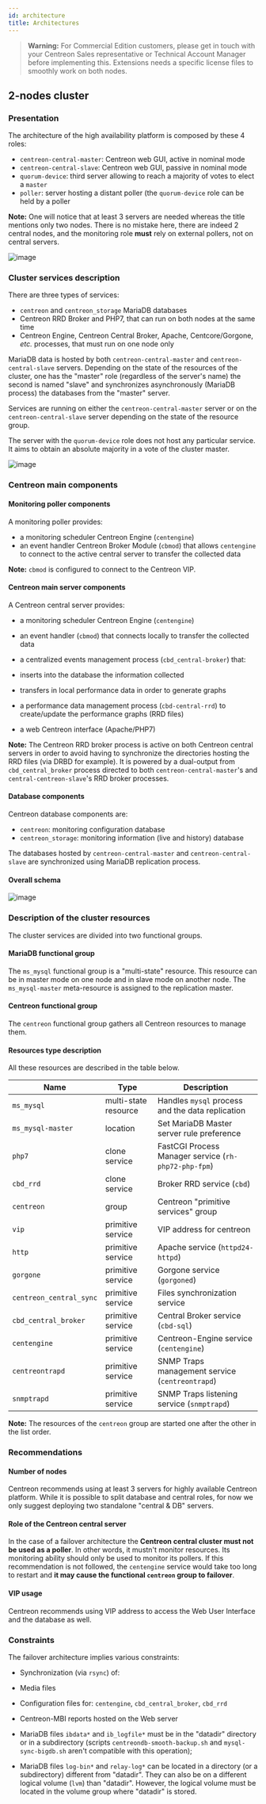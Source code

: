 ```yaml
---
id: architecture
title: Architectures
---
```


> **Warning:** For Commercial Edition customers, please get in touch with your Centreon Sales representative or Technical Account Manager before implementing this. Extensions needs a specific license files to smoothly work on both nodes.

## 2-nodes cluster

### Presentation

The architecture of the high availability platform is composed by these 4 roles:

* `centreon-central-master`: Centreon web GUI, active in nominal mode
* `centreon-central-slave`: Centreon web GUI, passive in nominal mode
* `quorum-device`: third server allowing to reach a majority of votes to elect a `master`
* `poller`: server hosting a distant poller (the `quorum-device` role can be held by a poller

**Note:** One will notice that at least 3 servers are needed whereas the title mentions only two nodes. There is no mistake here, there are indeed 2 central nodes, and the monitoring role **must** rely on external pollers, not on central servers.

![image](../../assets/integrations/centreon-ha/cluster-2-nodes.png)

### Cluster services description

There are three types of services:

* `centreon` and `centreon_storage` MariaDB databases
* Centreon RRD Broker and PHP7, that can run on both nodes at the same time
* Centreon Engine, Centreon Central Broker, Apache, Centcore/Gorgone, *etc.* processes, that must run on one node only

MariaDB data is hosted by both `centreon-central-master` and `centreon-central-slave` servers. Depending on the state of the resources of the cluster, one has the "master" role (regardless of the server's name) the second is named "slave" and synchronizes asynchronously (MariaDB process) the databases from the "master" server.

Services are running on either the `centreon-central-master` server or on the `centreon-central-slave` server depending on the state of the resource group.

The server with the `quorum-device` role does not host any particular service. It aims to obtain an absolute majority in a vote of the cluster master.

![image](../../assets/integrations/centreon-ha/cluster_services_desc.png)

### Centreon main components

#### Monitoring poller components

A monitoring poller provides:

* a monitoring scheduler Centreon Engine (`centengine`)
* an event handler Centreon Broker Module (`cbmod`) that allows `centengine` to connect to the active central server to transfer the collected data

**Note:** `cbmod` is configured to connect to the Centreon VIP.

#### Centreon main server components

A Centreon central server provides:

* a monitoring scheduler Centreon Engine (`centengine`)
* an event handler (`cbmod`) that connects locally to transfer the collected data
* a centralized events management process (`cbd_central-broker`) that:

* inserts into the database the information collected
* transfers in local performance data in order to generate graphs

* a performance data management process (`cbd-central-rrd`) to create/update the performance graphs (RRD files)
* a web Centreon interface (Apache/PHP7)

**Note:** The Centreon RRD broker process is active on both Centreon central servers in order to avoid having to synchronize the directories hosting the RRD files (via DRBD for example). It is powered by a dual-output from `cbd_central_broker` process directed to both `centreon-central-master`'s and `central-centreon-slave`'s RRD broker processes.

#### Database components

Centreon database components are:

* `centreon`: monitoring configuration database
* `centreon_storage`: monitoring information (live and history) database

The databases hosted by `centreon-central-master` and `centreon-central-slave` are synchronized using MariaDB replication process.

#### Overall schema

![image](../../assets/integrations/centreon-ha/cluster-2-nodes-architecture.png)

### Description of the cluster resources

The cluster services are divided into two functional groups.

#### MariaDB functional group

The `ms_mysql` functional group is a "multi-state" resource. This resource can be in master mode on one node and in slave mode on another node. The `ms_mysql-master` meta-resource is assigned to the replication master.

#### Centreon functional group

The `centreon` functional group gathers all Centreon resources to manage them.

#### Resources type description

All these resources are described in the table below.

| Name                    | Type                 | Description                                          |
| ----------------------- | -------------------- | ---------------------------------------------------- |
| `ms_mysql`              | multi-state resource | Handles `mysql` process and the data replication     |
| `ms_mysql-master`       | location             | Set MariaDB Master server rule preference            |
| `php7`                  | clone service        | FastCGI Process Manager service (`rh-php72-php-fpm`) |
| `cbd_rrd`               | clone service        | Broker RRD service (`cbd`)                           |
| `centreon`              | group                | Centreon "primitive services" group                  |
| `vip`                   | primitive service    | VIP address for centreon                             |
| `http`                  | primitive service    | Apache service (`httpd24-httpd`)                     |
| `gorgone`               | primitive service    | Gorgone service (`gorgoned`)                         |
| `centreon_central_sync` | primitive service    | Files synchronization service                        |
| `cbd_central_broker`    | primitive service    | Central Broker service (`cbd-sql`)                   |
| `centengine`            | primitive service    | Centreon-Engine service (`centengine`)               |
| `centreontrapd`         | primitive service    | SNMP Traps management service (`centreontrapd`)      |
| `snmptrapd`             | primitive service    | SNMP Traps listening service (`snmptrapd`)           |

**Note:** The resources of the `centreon` group are started one after the other in the list order.

### Recommendations

#### Number of nodes

Centreon recommends using at least 3 servers for highly available Centreon platform. While it is possible to split database and central roles, for now we only suggest deploying two standalone "central & DB" servers.

#### Role of the Centreon central server

In the case of a failover architecture the **Centreon central cluster must not be used as a poller**. In other words, it mustn't monitor resources. Its monitoring ability should only be used to monitor its pollers. If this recommendation is not followed, the `centengine` service would take too long to restart and **it may cause the functional `centreon` group to failover**.

#### VIP usage

Centreon recommends using VIP address to access the Web User Interface and the database as well.

### Constraints

The failover architecture implies various constraints:

* Synchronization (via `rsync`) of:

* Media files
* Configuration files for: `centengine`, `cbd_central_broker`, `cbd_rrd`
* Centreon-MBI reports hosted on the Web server

* MariaDB files `ibdata*` and `ib_logfile*` must be in the "datadir" directory or in a subdirectory (scripts `centreondb-smooth-backup.sh` and `mysql-sync-bigdb.sh` aren't compatible with this operation);
* MariaDB files `log-bin*` and `relay-log*` can be located in a directory (or a subdirectory) different from "datadir". They can also be on a different logical volume (`lvm`) than "datadir". However, the logical volume must be located in the volume group where "datadir" is stored.

